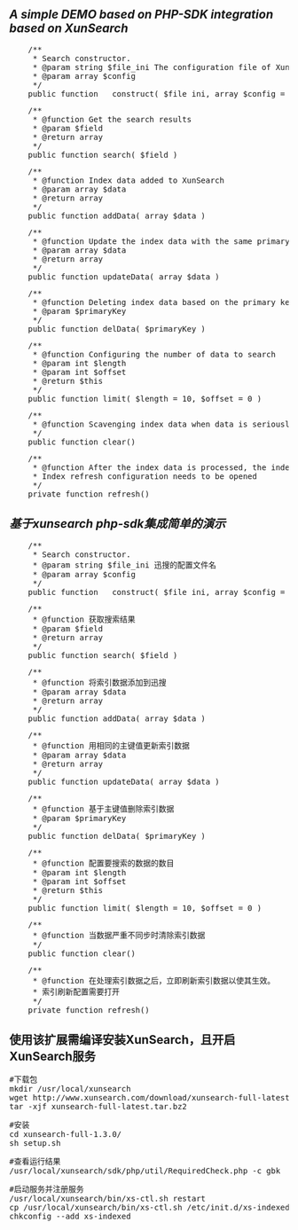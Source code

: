 _A simple DEMO based on PHP-SDK integration based on XunSearch_
--------------------------------------------------------------------------------
<pre>
    /**
     * Search constructor.
     * @param string $file_ini The configuration file of Xun search
     * @param array $config
     */
    public function __construct( $file_ini, array $config = [] )
</pre>
<pre>
    /**
     * @function Get the search results
     * @param $field
     * @return array
     */
    public function search( $field )
</pre>
<pre>
    /**
     * @function Index data added to XunSearch
     * @param array $data
     * @return array
     */
    public function addData( array $data )
</pre>
<pre>
    /**
     * @function Update the index data with the same primary key value
     * @param array $data
     * @return array
     */
    public function updateData( array $data )
</pre>
<pre>
    /**
     * @function Deleting index data based on the primary key value
     * @param $primaryKey
     */
    public function delData( $primaryKey )
</pre>
<pre>
    /**
     * @function Configuring the number of data to search
     * @param int $length
     * @param int $offset
     * @return $this
     */
    public function limit( $length = 10, $offset = 0 )
</pre>
<pre>
    /**
     * @function Scavenging index data when data is seriously out of sync
     */
    public function clear()
</pre>
<pre>
    /**
     * @function After the index data is processed, the index data is refreshed immediately to make it effective
     * Index refresh configuration needs to be opened
     */
    private function refresh()
</pre>

_基于xunsearch php-sdk集成简单的演示_
--------------------------------------------------
<pre>
    /**
     * Search constructor.
     * @param string $file_ini 迅搜的配置文件名
     * @param array $config
     */
    public function __construct( $file_ini, array $config = [] )
</pre>
<pre>
    /**
     * @function 获取搜索结果
     * @param $field
     * @return array
     */
    public function search( $field )
</pre>
<pre>
    /**
     * @function 将索引数据添加到迅搜
     * @param array $data
     * @return array
     */
    public function addData( array $data )
</pre>
<pre>
    /**
     * @function 用相同的主键值更新索引数据
     * @param array $data
     * @return array
     */
    public function updateData( array $data )
</pre>
<pre>
    /**
     * @function 基于主键值删除索引数据
     * @param $primaryKey
     */
    public function delData( $primaryKey )
</pre>
<pre>
    /**
     * @function 配置要搜索的数据的数目
     * @param int $length
     * @param int $offset
     * @return $this
     */
    public function limit( $length = 10, $offset = 0 )
</pre>
<pre>
    /**
     * @function 当数据严重不同步时清除索引数据
     */
    public function clear()
</pre>
<pre>
    /**
     * @function 在处理索引数据之后，立即刷新索引数据以使其生效。
     * 索引刷新配置需要打开
     */
    private function refresh()
</pre>

使用该扩展需编译安装XunSearch，且开启XunSearch服务
-------------------------------------------------------------------
<pre>
#下载包
mkdir /usr/local/xunsearch
wget http://www.xunsearch.com/download/xunsearch-full-latest.tar.bz2
tar -xjf xunsearch-full-latest.tar.bz2
</pre>
<pre>
#安装
cd xunsearch-full-1.3.0/
sh setup.sh
</pre>
<pre>
#查看运行结果
/usr/local/xunsearch/sdk/php/util/RequiredCheck.php -c gbk
</pre>
<pre>
#启动服务并注册服务
/usr/local/xunsearch/bin/xs-ctl.sh restart
cp /usr/local/xunsearch/bin/xs-ctl.sh /etc/init.d/xs-indexed
chkconfig --add xs-indexed
</pre>
